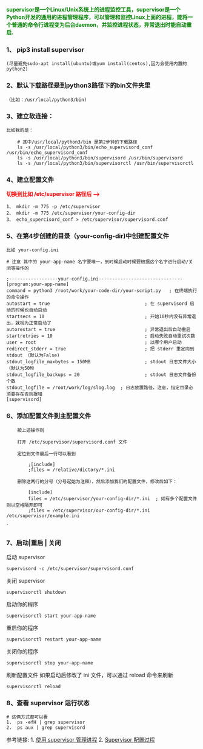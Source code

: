 

<font color="green"><strong>supervisor是一个Linux/Unix系统上的进程监控工具，supervisor是一个Python开发的通用的进程管理程序，可以管理和监控Linux上面的进程，能将一个普通的命令行进程变为后台daemon，并监控进程状态，异常退出时能自动重启.</strong></font>

### 1、 pip3 install supervisor
	(尽量避免sudo-apt install(ubuntu)或yum install(centos),因为会使用内置的python2)

### 2、默认下载路径是到python3路径下的bin文件夹里
	（比如：/usr/local/python3/bin)

### 3、建立软连接：


	比如我的是：
	
		# 其中/usr/local/python3/bin 是第2步钟的下载路径
		ls -s /usr/local/python3/bin/echo_supervisord_conf /usr/bin/echo_supervisord_conf
		ls -s /usr/local/python3/bin/supervisord /usr/bin/supervisord
		ls -s /usr/local/python3/bin/supervisorctl /usr/bin/supervisorctl


### 4、建立配置文件
 <font color="red"><strong>切换到比如 /etc/supervisor 路径后 --></strong></font>


	1、 mkdir -m 775 -p /etc/supervisor
	2、 mkdir -m 775 /etc/supervisor/your-config-dir
	3、 echo_supercisord_conf > /etc/supervisor/supervisord.conf


###  5、在第4步创建的目录（your-config-dir)中创建配置文件

	比如 your-config.ini
	
	# 注意 其中的 your-app-name 名字要唯一，到时候启动时候要根据这个名字进行启动/关闭等操作的
	
	;------------------your-config.ini-------------------------------
	[program:your-app-name]
	command = python3 /root/work/your-code-dir/your-script.py   ; 在终端执行的命令操作
	autostart = true								   ; 在 supervisord 启动的时候也自动启动
	startsecs = 10									   ; 开始10秒内没有异常退出，就视为正常启动了
	autorestart = true								   ; 异常退出后自动重启
	startretries = 10								   ; 启动失败自动重试次数
	user = root										   ; 以哪个用户启动
	redirect_stderr = true							   ; 把 stderr 重定向到 stdout （默认为False)
	stdout_logfile_maxbytes = 150MB					   ; stdout 日志文件大小（默认为50M）
	stdout_logfile_backups = 20						   ; stdout 日志文件备份个数
	stdout_logfile = /root/work/log/slog.log  ; 日志放置路径，注意，指定目录必须要存在否则报错
	[supervisord]


### 6、添加配置文件到主配置文件
		按上述操作则
	
		打开 /etc/supervisor/supervisord.conf 文件
	
		定位到文件最后一行可以看到
	
			;[include]
			;files = /relative/dictory/*.ini
	
		删除这两行的分号（分号起始为注释），然后添加我们的配置文件，修改后如下：
	
			[include]
			files = /etc/supervisor/your-config-dir/*.ini  ; 如有多个配置文件则以空格隔开即可
			;files = /etc/supervisor/our-config-dir/*.ini /etc/supervisor/example.ini  
	
	`

### 7、启动|重启 | 关闭
启动 supervisor


	supervisord -c /etc/supervisor/supervisord.conf


关闭 supervisor


	supervisorctl shutdown

启动你的程序

	supervisorctl start your-app-name

重启你的程序

	supervisorctl restart your-app-name

关闭你的程序

	supervisorctl stop your-app-name

刷新配置文件  如果启动后修改了 ini 文件，可以通过 reload 命令来刷新

	supervisorctl reload

### 8、查看 supervisor 运行状态

	
	# 这俩方式都可以看
	1.  ps -efH | grep supervisor
	2.  ps aux | grep supervisord
	


参考链接: 
	1. [使用 supervisor 管理进程](http://liyangliang.me/posts/2015/06/using-supervisor/)
	2. [Supervisor 配置过程](https://www.cnblogs.com/alimac/p/5858234.html)
